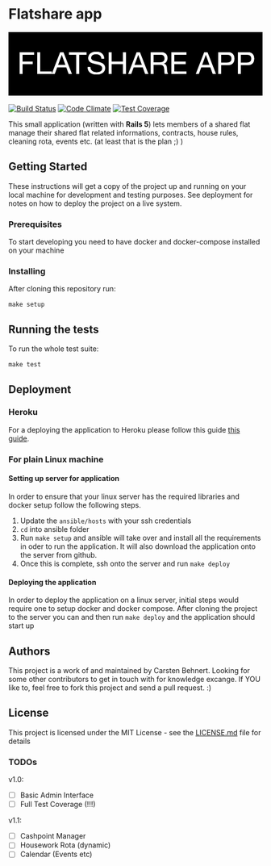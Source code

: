 # Flatshare app
![logo](./docs/logo.png)

[![Build Status](https://travis-ci.org/casi/flatshare_app.svg?branch=master)](https://travis-ci.org/casi/flatshare_app)
[![Code Climate](https://codeclimate.com/github/casi/flatshare_app/badges/gpa.svg)](https://codeclimate.com/github/casi/flatshare_app)
[![Test Coverage](https://codeclimate.com/github/casi/flatshare_app/badges/coverage.svg)](https://codeclimate.com/github/casi/flatshare_app/coverage)

This small application (written with **Rails 5**) lets members of a shared flat manage their shared flat related informations, contracts, house rules, cleaning rota, events etc. (at least that is the plan ;) )

## Getting Started

These instructions will get a copy of the project up and running on your local machine for development and testing purposes. See deployment for notes on how to deploy the project on a live system.

### Prerequisites

To start developing you need to have docker and docker-compose installed on your machine

### Installing

After cloning this repository run:

```
make setup
```

## Running the tests

To run the whole test suite:

```
make test
```

## Deployment

### Heroku
For a deploying the application to Heroku please follow this guide [this guide](https://devcenter.heroku.com/articles/getting-started-with-rails4#deploy-your-application-to-heroku).

### For plain Linux machine
#### Setting up server for application
In order to ensure that your linux server has the required libraries and docker setup follow the following steps.
1. Update the `ansible/hosts` with your ssh credentials
2. `cd` into ansible folder
3. Run `make setup` and ansible will take over and install all the requirements in oder to run the application. It will also download the application onto the server from github.
4. Once this is complete, ssh onto the server and run `make deploy`

#### Deploying the application
In order to deploy the application on a linux server, initial steps would require one to setup docker and docker compose. After cloning the project to the server you can and then run `make deploy` and the application should start up

## Authors

This project is a work of and maintained by Carsten Behnert. Looking for some other contributors to get in touch with for knowledge excange. If YOU like to, feel free to fork this project and send a pull request. :)

## License

This project is licensed under the MIT License - see the [LICENSE.md](LICENSE.md) file for details

### TODOs

v1.0:

- [ ] Basic Admin Interface
- [ ] Full Test Coverage (!!!)

v1.1:

- [ ] Cashpoint Manager
- [ ] Housework Rota (dynamic)
- [ ] Calendar (Events etc)
